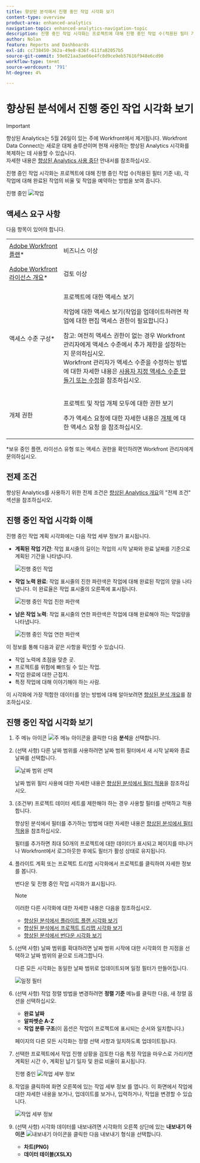 ```yaml
---
title: 향상된 분석에서 진행 중인 작업 시각화 보기
content-type: overview
product-area: enhanced-analytics
navigation-topic: enhanced-analytics-navigation-topic
description: 진행 중인 작업 시각화는 프로젝트에 대해 진행 중인 작업 수(적용된 필터 기준 내), 각 작업에 대해 완료된 작업의 비율 및 작업을 예약하는 방법을 보여 줍니다.
author: Nolan
feature: Reports and Dashboards
exl-id: cc738450-362a-49e8-836f-611fa82057b5
source-git-commit: 59e021aa3ae66e4fc8d9ce9eb57616f948e6cd90
workflow-type: tm+mt
source-wordcount: '791'
ht-degree: 4%

---
```


# 향상된 분석에서 진행 중인 작업 시각화 보기

>[!IMPORTANT]
>
>향상된 Analytics는 5월 26일이 있는 주에 Workfront에서 제거됩니다. Workfront Data Connect는 새로운 대체 솔루션이며 현재 사용하는 향상된 Analytics 시각화를 복제하는 데 사용할 수 있습니다. <br>자세한 내용은 [향상된 Analytics 사용 중단](/help/quicksilver/product-announcements/announcements/enhanced-analytics-deprecation.md) 안내서를 참조하십시오.


진행 중인 작업 시각화는 프로젝트에 대해 진행 중인 작업 수(적용된 필터 기준 내), 각 작업에 대해 완료된 작업의 비율 및 작업을 예약하는 방법을 보여 줍니다.

진행 중인 ![작업](assets/tasks-in-flight-possible-replacement-350x104.png)

## 액세스 요구 사항

다음 항목이 있어야 합니다.

<table style="table-layout:auto"> 
 <col> 
 <col> 
 <tbody> 
  <tr> 
   <td role="rowheader"><a href="https://www.workfront.com/plans" target="_blank">Adobe Workfront 플랜</a>*</td> 
   <td> <p>비즈니스 이상</p> </td> 
  </tr> 
  <tr> 
   <td role="rowheader"><a href="../administration-and-setup/add-users/access-levels-and-object-permissions/wf-licenses.md" class="MCXref xref">Adobe Workfront 라이선스 개요</a>*</td> 
   <td> <p>검토 이상</p> </td> 
  </tr> 
  <tr> 
   <td role="rowheader">액세스 수준 구성*</td> 
   <td> <p>프로젝트에 대한 액세스 보기</p> <p>작업에 대한 액세스 보기(작업을 업데이트하려면 작업에 대한 편집 액세스 권한이 필요합니다.)</p> <p>참고: 여전히 액세스 권한이 없는 경우 Workfront 관리자에게 액세스 수준에서 추가 제한을 설정하는지 문의하십시오.<br>Workfront 관리자가 액세스 수준을 수정하는 방법에 대한 자세한 내용은 <a href="../administration-and-setup/add-users/configure-and-grant-access/create-modify-access-levels.md" class="MCXref xref">사용자 지정 액세스 수준 만들기 또는 수정</a>을 참조하십시오.</p> </td> 
  </tr> 
  <tr> 
   <td role="rowheader">개체 권한</td> 
   <td> <p>프로젝트 및 작업 개체 모두에 대한 권한 보기</p> <p>추가 액세스 요청에 대한 자세한 내용은 <a href="../workfront-basics/grant-and-request-access-to-objects/request-access.md" class="MCXref xref">개체 </a>에 대한 액세스 요청 을 참조하십시오.</p> </td> 
  </tr> 
 </tbody> 
</table>

&#42;보유 중인 플랜, 라이선스 유형 또는 액세스 권한을 확인하려면 Workfront 관리자에게 문의하십시오.

## 전제 조건

향상된 Analytics를 사용하기 위한 전제 조건은 [향상된 Analytics 개요](../enhanced-analytics/enhanced-analytics-overview.md)의 &quot;전제 조건&quot; 섹션을 참조하십시오.

## 진행 중인 작업 시각화 이해

진행 중인 작업 계획 시각화에는 다음 작업 세부 정보가 표시됩니다.

* **계획된 작업 기간**: 작업 표시줄의 길이는 작업의 시작 날짜와 완료 날짜를 기준으로 계획된 기간을 나타냅니다.

  ![진행 중인 작업](assets/tasks-in-flight-duration-350x80.png)

* **작업 노력 완료**: 작업 표시줄의 진한 파란색은 작업에 대해 완료된 작업의 양을 나타냅니다. 이 완료율은 작업 표시줄의 오른쪽에 표시됩니다.

  ![진행 중인 작업 진한 파란색](assets/tasks-in-flight-dark-blue-350x35.png)

* **남은 작업 노력**: 작업 표시줄의 연한 파란색은 작업에 대해 완료해야 하는 작업량을 나타냅니다.

  ![진행 중인 작업 연한 파란색](assets/tasks-in-flight-light-blue-350x35.png)

이 정보를 통해 다음과 같은 사항을 확인할 수 있습니다.

* 작업 노력에 초점을 맞춘 곳.
* 프로젝트를 위험에 빠뜨릴 수 있는 작업.
* 작업 완료에 대한 근접치.
* 특정 작업에 대해 이야기해야 하는 사람.

이 시각화에 가장 적합한 데이터를 얻는 방법에 대해 알아보려면 [향상된 분석 개요](../enhanced-analytics/enhanced-analytics-overview.md)를 참조하십시오.

## 진행 중인 작업 시각화 보기

1. 주 메뉴 아이콘 ![주 메뉴 아이콘](assets/main-menu-icon-16x12.png)을 클릭한 다음 **분석**&#x200B;을 선택합니다.
1. (선택 사항) 다른 날짜 범위를 사용하려면 날짜 범위 필터에서 새 시작 날짜와 종료 날짜를 선택합니다.

   ![날짜 범위 선택](assets/filters-select-date-range-350x344.png)

   날짜 범위 필터 사용에 대한 자세한 내용은 [향상된 분석에서 필터 적용](../enhanced-analytics/use-enhanced-analytics-filters.md)을 참조하십시오.

1. (조건부) 프로젝트 데이터 세트를 제한해야 하는 경우 사용할 필터를 선택하고 적용합니다.

   향상된 분석에서 필터를 추가하는 방법에 대한 자세한 내용은 [향상된 분석에서 필터 적용](../enhanced-analytics/use-enhanced-analytics-filters.md)을 참조하십시오.

   필터를 추가하면 최대 50개의 프로젝트에 대한 데이터가 표시되고 페이지를 떠나거나 Workfront에서 로그아웃한 후에도 필터가 활성 상태로 유지됩니다.

1. 플라이트 계획 또는 프로젝트 트리맵 시각화에서 프로젝트를 클릭하여 자세한 정보를 봅니다.

   번다운 및 진행 중인 작업 시각화가 표시됩니다.

   >[!NOTE]
   >
   >이러한 다른 시각화에 대한 자세한 내용은 다음을 참조하십시오.
   >
   >   
   >   
   >   * [향상된 분석에서 플라이트 플랜 시각화 보기](../enhanced-analytics/flight-plan-overview.md)
   >   * [향상된 분석에서 프로젝트 트리맵 시각화 보기](../enhanced-analytics/project-treemap-overview.md)
   >   * [향상된 분석에서 번다운 시각화 보기](../enhanced-analytics/burndown-overview.md)
   >   
   >

1. (선택 사항) 날짜 범위를 확대하려면 날짜 범위 시작에 대한 시각화의 한 지점을 선택하고 날짜 범위의 끝으로 드래그합니다.

   다른 모든 시각화는 동일한 날짜 범위로 업데이트되며 일정 필터가 만들어집니다.

   ![일정 필터](assets/timeframe-filter-350x220.png)

1. (선택 사항) 작업 정렬 방법을 변경하려면 **정렬 기준** 메뉴를 클릭한 다음, 새 정렬 옵션을 선택하십시오.

   * **완료 날짜**
   * **알파벳순 A-Z**
   * **작업 분류 구조**(이 옵션은 작업이 프로젝트에 표시되는 순서와 일치합니다.)

   페이지의 다른 모든 시각화는 정렬 선택 사항과 일치하도록 업데이트됩니다.

1. 선택한 프로젝트에서 작업 진행 상황을 검토한 다음 특정 작업을 마우스로 가리키면 계획된 시간 수, 계획된 납기 일자 및 완료 비율이 표시됩니다.

   진행 중인 ![작업 세부 정보](assets/tasks-in-flight-task-details-350x242.png)

1. 작업을 클릭하여 화면 오른쪽에 있는 작업 세부 정보 를 엽니다. 이 화면에서 작업에 대한 자세한 내용을 보거나, 업데이트를 보거나, 입력하거나, 작업을 변경할 수 있습니다.

   ![작업 세부 정보](assets/task-details-qs-350x675.png)

1. (선택 사항) 시각화 데이터를 내보내려면 시각화의 오른쪽 상단에 있는 **내보내기 아이콘** ![내보내기 아이콘](assets/export.png)을 클릭한 다음 내보내기 형식을 선택합니다.

   * **차트(PNG)**
   * **데이터 테이블(XSLX)**

